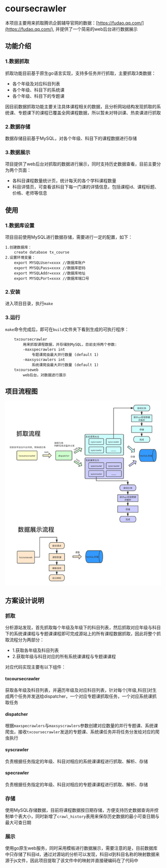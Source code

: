 # coursecrawler

本项目主要用来抓取腾讯企鹅辅导官网的数据：[https://fudao.qq.com/](https://fudao.qq.com/), 并提供了一个简易的web后台进行数据展示

## 功能介绍
### 1.数据抓取
抓取功能目前基于原生go语言实现，支持多任务并行抓取，主要抓取3类数据：
 - 各个年级及对应科目列表
 - 各个年级、科目下的系统课
 - 各个年级、科目下的专题课

因目前数据抓取功能主要关注具体课程相关的数据，且分析网站结构发现抓取的系统课、专题课下的课程已覆盖全网课程数据，所以暂未对特训课、热卖课进行抓取

### 2.数据存储
数据存储目前基于MySQL，对各个年级、科目下的课程数据进行存储

### 3.数据展示
项目提供了web后台对抓取的数据进行展示，同时支持历史数据查看，目前主要分为两个页面：
 - 各科目课程数量统计页，统计每天的各个学科课程数量
 - 科目详情页，可查看该科目下每一门课的详情信息，包括课程id、课程标题、价格、老师等信息

## 使用
### 1.数据库设置
项目目前使用MySQL进行数据存储，需要进行一定的配置，如下：
```
1.创建数据库：
    create database tx_course
2.设置环境变量：
    export MYSQLUser=xxxx //数据库账户
    export MYSQLPass=xxxx //数据库密码
    export MYSQLAddr=xxxx //数据库地址
    export MYSQLPort=xxxx //数据库端口号
```

### 2.安装
进入项目目录，执行`make`

### 3.运行
`make`命令完成后，即可在`build`文件夹下看到生成的可执行程序：
```
    txcoursecrawler
        用来抓取课程数据，并存储到MySQL，目前支持两个参数:
        -maxspecrawlers int
            专题课爬虫最大并行数量 (default 1)
        -maxsyscrawlers int
            系统课爬虫最大并行数量 (default 1)
    txcourseweb
        web后台，对数据进行展示
```

## 项目流程图
![coursecrawler](./docs/img/coursecrawler.png)

## 方案设计说明
### 抓取
分析源站发现，首先抓取每个年级及年级下的科目列表，然后抓取对应年级与科目下的系统课课程与专题课课程即可完成源站上的所有课程数据抓取，因此将整个抓取流程分为两部分：
 - 1.获取各年级及科目列表
 - 2.获取年级与科目对应的所有系统课课程与专题课课程

对应代码实现主要有以下组件：

#### txcoursecrawler

获取各年级及科目列表，并遍历年级及对应科目列表，针对每个[年级,科目]对生成两个任务并发送给dispatcher，一个对应专题课抓取任务，一个对应系统课抓取任务

#### dispatcher

根据`maxspecrawlers`与`maxsyscrawlers`参数创建对应数量的并行专题课、系统课爬虫，接收`txcoursecrawler`发送的专题课、系统课任务并将任务分发给对应的爬虫执行

#### syscrawler

负责根据任务指定的年级、科目对相应的系统课课程进行抓取、解析、存储

#### specrawler

负责根据任务指定的年级、科目对相应的专题课课程进行抓取、解析、存储

### 存储
使用MySQL存储数据，目前将课程数据按日期存储，方便支持历史数据查询并控制单个表大小，同时新增了`crawl_history`表用来保存历史数据的最小可查日期与最大可查日期

### 展示
使用go原生web服务，同时采用模板进行数据展示，需要注意的是，目前数据库中只存储了科目id，通过对源站的分析可以发现，科目id到科目名称的映射数据来源于js文件，因此项目提取了该文件中的映射并直接硬编码在了代码中